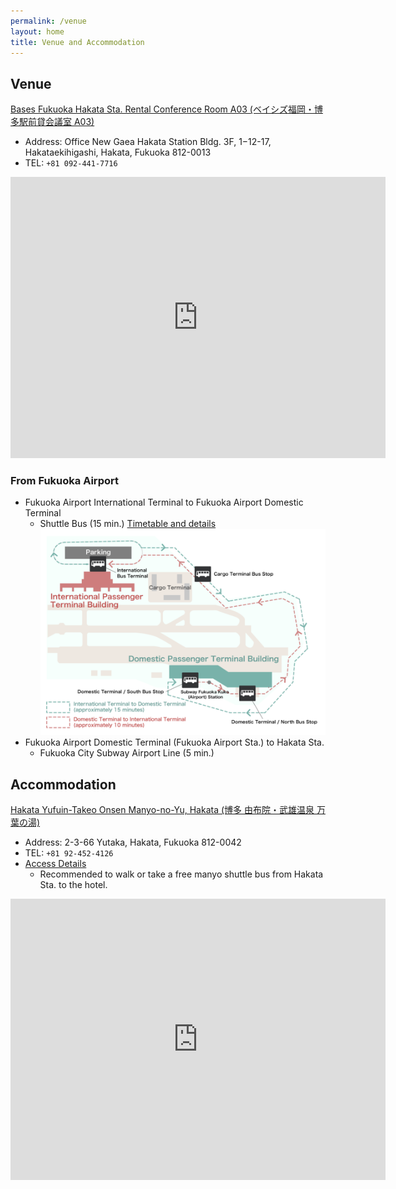 ```yaml
---
permalink: /venue
layout: home
title: Venue and Accommodation
---
```



## Venue
[Bases Fukuoka Hakata Sta. Rental Conference Room A03 (ベイシズ福岡・博多駅前貸会議室 A03)](https://bases.asia/meetingroom/)

* Address: Office New Gaea Hakata Station Bldg. 3F, 1−12-17, Hakataekihigashi, Hakata, Fukuoka 812-0013
* TEL: `+81 092-441-7716`

<iframe src="https://www.google.com/maps/embed?pb=!1m18!1m12!1m3!1d3323.554362972866!2d130.42047285130874!3d33.59091804925103!2m3!1f0!2f0!3f0!3m2!1i1024!2i768!4f13.1!3m3!1m2!1s0x354191c8f7312213%3A0x78ec0060b035bf8e!2z44OZ44Kk44K344K656aP5bKh77yIQkFTRVPvvInljZrlpJrpp4XmnbHosrjjgZfkvJrorbDlrqQ!5e0!3m2!1sen!2sjp!4v1664440159319!5m2!1sen!2sjp" width="600" height="450" style="border:0;" allowfullscreen="" loading="lazy" referrerpolicy="no-referrer-when-downgrade"></iframe>

### From Fukuoka Airport
* Fukuoka Airport International Terminal to Fukuoka Airport Domestic Terminal
  * Shuttle Bus (15 min.) [Timetable and details](https://www.fukuoka-airport.jp/en/access/bus2.html)
    ![](../_imgs/fukuoka_airport_bus.png)
* Fukuoka Airport Domestic Terminal (Fukuoka Airport Sta.) to Hakata Sta.
  * Fukuoka City Subway Airport Line (5 min.)


## Accommodation
[Hakata Yufuin-Takeo Onsen Manyo-no-Yu, Hakata (博多 由布院・武雄温泉 万葉の湯)](https://www.manyo.co.jp/hakata/eng/)

* Address: 2-3-66 Yutaka, Hakata, Fukuoka 812-0042
* TEL: `+81 92-452-4126`
* [Access Details](https://www.manyo.co.jp/hakata/eng/access/)
  * Recommended to walk or take a free manyo shuttle bus from Hakata Sta. to the hotel.

<iframe src="https://www.google.com/maps/embed?pb=!1m14!1m8!1m3!1d14496.682539576004!2d130.43389926595657!3d33.59546805393383!3m2!1i1024!2i768!4f13.1!3m3!1m2!1s0x0%3A0x232bd79b4a006834!2sManyo%20No%20Yu!5e0!3m2!1sen!2sjp!4v1664439718691!5m2!1sen!2sjp" width="600" height="450" style="border:0;" allowfullscreen="" loading="lazy" referrerpolicy="no-referrer-when-downgrade"></iframe>
